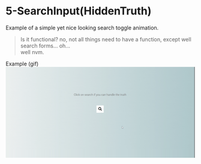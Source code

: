 # 5-SearchInput(HiddenTruth)

Example of a simple yet nice looking search toggle animation.

>Is it functional? no, not all things need to have a function, except well search forms... oh...<br> well nvm.


Example (gif)![](https://raw.githubusercontent.com/deivmaik/365DaysOfCode/5-SearchInput(HiddenTruth)/pointlessSearch.gif)

